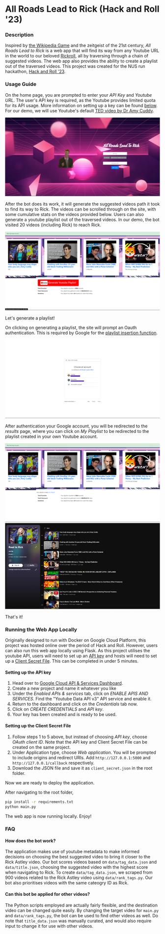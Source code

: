 # All Roads Lead to Rick (Hack and Roll '23)

### Description ###
Inspired by [the Wikipedia Game](https://en.wikipedia.org/wiki/Wikipedia:Wiki_Game) and the zeitgeist of the 21st century, _All Roads Lead to Rick_ is a web app that will find its way from any Youtube URL in the world to our beloved [Rickroll](https://www.youtube.com/watch?v=dQw4w9WgXcQ), all by traversing through a chain of suggested videos. The web app also provides the ability to create a playlist out of the traversed videos. This project was created for the NUS run hackathon, [Hack and Roll '23](https://hacknroll.nushackers.org/).

### Usage Guide ###
On the home page, you are prompted to enter your _API Key_ and _Youtube URL_. The user's API key is required, as the Youtube provides limited quota for its API usage. More information on setting up a key can be found [below](#setting-up-the-api-key). For our demo, we will use Youtube's default [TED video by Dr Amy Cuddy](https://www.youtube.com/watch?v=Ks-_Mh1QhMc).

![Home](/demo/home.png)

After the bot does its work, it will generate the suggested videos path it took to find its way to Rick. The videos can be scrolled through on the site, with some cumulative stats on the videos provided below. Users can also generate a youtube playlist out of the traversed videos. In our demo, the bot visited 20 videos (including Rick) to reach Rick.

![Results](/demo/results.png)

Let's generate a playlist!

On clicking on generating a playlist, the site will prompt an Oauth authentication. This is required by Google for the [playlist insertion function](https://developers.google.com/youtube/v3/docs/playlists/insert).

![Oauth](/demo/oauth.png)

After authentication your Google account, you will be redirected to the _results_ page, where you can click on _My Playlist_ to be redirected to the playlist created in your own Youtube account.

![Results Playlist](/demo/results_playlist.png)
![Youtube Playlist](/demo/yt_playlist.png)

That's it!

### Running the Web App Locally ###
Originally designed to run with Docker on Google Cloud Platform, this project was hosted online over the period of Hack and Roll. However, users can also run this web app locally using Flask. As this project utilises the youtube API, users will need to set up an [API key](https://developers.google.com/youtube/v3/getting-started) and hosts will need to set up a [Client Secret File](https://developers.google.com/identity/gsi/web/guides/get-google-api-clientid). This can be completed in under 5 minutes.

#### Setting up the API key ####
1. Head over to [Google Cloud API & Services Dashboard](https://console.cloud.google.com/apis/dashboard).
2. Create a new project and name it whatever you like
3. Under the _Enabled APIs & services_ tab, click on _ENABLE APIS AND SERVICES_. Find the "Youtube Data API v3" API service and enable it.
4. Return to the dashboard and click on the _Credentials_ tab now.
5. Click on _CREATE CREDENTIALS_ and _API key_.
6. Your key has been created and is ready to be used.

#### Setting up the Client Secret File ####
1. Follow steps 1 to 5 above, but instead of choosing _API key_, choose _OAuth client ID_. Note that the API key and Client Secret File can be created on the same project.
2. Under Application type, choose _Web application_. You will be prompted to include origins and redirect URIs. Add `http://127.0.0.1:5000` and `http://127.0.0.1/callback` respectively.
3. Download the JSON file and save it as `client_secret.json` in the root folder.

Now we are ready to deploy the application.

After navigating to the root folder,

```bash
pip install -r requirements.txt
python main.py
```

The web app is now running locally. Enjoy!

### FAQ ###

#### How does the bot work? ####
The application makes use of youtube metadata to make informed decisions on choosing the best suggested video to bring it closer to the Rick Astley video. Our bot scores videos based on `data/tag_data.json` and `data/title.json`, choosing the suggested video with the highest score when navigating to Rick. To create `data/tag_data.json`, we scraped from 900 videos related to the Rick Astley video using `data/rank_tags.py`. Our bot also prioritises videos with the same cateogry ID as Rick.

#### Can this bot be applied for other videos? ####
The Python scripts employed are actually fairly flexible, and the destination video can be changed quite easily. By changing the target video for `main.py` and `data/rank_tags.py`, the bot can be used to find other videos as well. Do note that `title_data.json` was manually curated, and would also require input to change it for use with other videos.